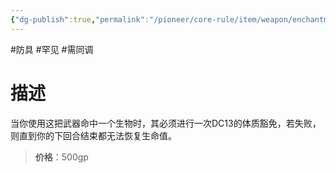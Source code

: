 ```yaml
---
{"dg-publish":true,"permalink":"/pioneer/core-rule/item/weapon/enchantment/2-uncommon/e/","dgPassFrontmatter":true}
---
```


#防具 #罕见 #需同调 
# 描述
当你使用这把武器命中一个生物时，其必须进行一次DC13的体质豁免，若失败，则直到你的下回合结束都无法恢复生命值。

>**价格**：500gp